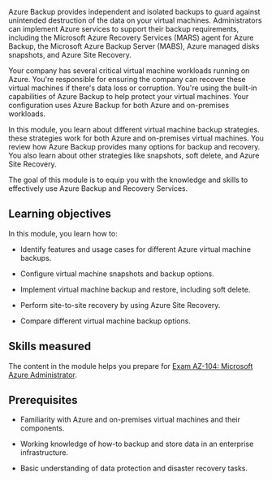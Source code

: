 Azure Backup provides independent and isolated backups to guard against unintended destruction of the data on your virtual machines. Administrators can implement Azure services to support their backup requirements, including the Microsoft Azure Recovery Services (MARS) agent for Azure Backup, the Microsoft Azure Backup Server (MABS), Azure managed disks snapshots, and Azure Site Recovery.

Your company has several critical virtual machine workloads running on Azure. You're responsible for ensuring the company can recover these virtual machines if there's data loss or corruption. You're using the built-in capabilities of Azure Backup to help protect your virtual machines. Your configuration uses Azure Backup for both Azure and on-premises workloads.

In this module, you learn about different virtual machine backup strategies. these strategies work for both Azure and on-premises virtual machines. You review how Azure Backup provides many options for backup and recovery. You also learn about other strategies like snapshots, soft delete, and Azure Site Recovery.

The goal of this module is to equip you with the knowledge and skills to effectively use Azure Backup and Recovery Services. 

## Learning objectives

In this module, you learn how to:

- Identify features and usage cases for different Azure virtual machine backups. 

- Configure virtual machine snapshots and backup options.

- Implement virtual machine backup and restore, including soft delete.

- Perform site-to-site recovery by using Azure Site Recovery.

- Compare different virtual machine backup options. 

## Skills measured

The content in the module helps you prepare for [Exam AZ-104: Microsoft Azure Administrator](/certifications/exams/az-104). 

## Prerequisites

- Familiarity with Azure and on-premises virtual machines and their components.

- Working knowledge of how-to backup and store data in an enterprise infrastructure. 

- Basic understanding of data protection and disaster recovery tasks. 